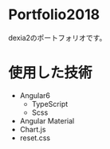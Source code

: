 # Portfolio2018
dexia2のポートフォリオです。

# 使用した技術
+ Angular6
    + TypeScript
    + Scss
+ Angular Material
+ Chart.js
+ reset.css